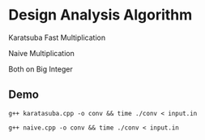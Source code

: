 # Design Analysis Algorithm

Karatsuba Fast Multiplication

Naive Multiplication

Both on Big Integer

## Demo
````
g++ karatasuba.cpp -o conv && time ./conv < input.in

g++ naive.cpp -o conv && time ./conv < input.in
````